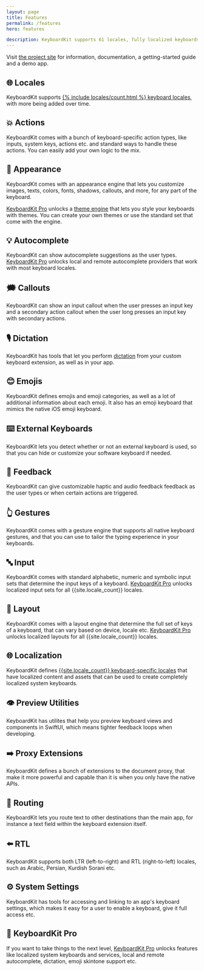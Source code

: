 ```yaml
---
layout: page
title: Features
permalink: /features
hero: features

description: KeyboardKit supports 61 locales, fully localized keyboards, customizable styles and layouts, autocomplete, audio and haptic feedback and much more.
---
```


Visit [the project site]({{site.github_url}}) for information, documentation, a getting-started guide and a demo app.


## 🌐 Locales

KeyboardKit supports <a href="/locales">{% include locales/count.html %} keyboard locales</a>, with more being added over time.


## 💥 Actions

KeyboardKit comes with a bunch of keyboard-specific action types, like inputs, system keys, actions etc. and standard ways to handle these actions. You can easily add your own logic to the mix.


## 🎨 Appearance

KeyboardKit comes with an appearance engine that lets you customize images, texts, colors, fonts, shadows, callouts, and more, for any part of the keyboard.

[KeyboardKit Pro](/pro) unlocks a [theme engine](/themes) that lets you style your keyboards with themes. You can create your own themes or use the standard set that come with the engine.


## 💡 Autocomplete

KeyboardKit can show autocomplete suggestions as the user types. [KeyboardKit Pro](/pro) unlocks local and remote autocomplete providers that work with most keyboard locales.


## 🗯 Callouts

KeyboardKit can show an input callout when the user presses an input key and a secondary action callout when the user long presses an input key with secondary actions.


## 🎙️ Dictation

KeyboardKit has tools that let you perform [dictation](/dictation) from your custom keyboard extension, as well as in your app.


## 😊 Emojis

KeyboardKit defines emojis and emoji categories, as well as a lot of additional information about each emoji. It also has an emoji keyboard that mimics the native iOS emoji keyboard.


## ⌨️ External Keyboards

KeyboardKit lets you detect whether or not an external keyboard is used, so that you can hide or customize your software keyboard if needed.


## 👋 Feedback

KeyboardKit can give customizable haptic and audio feedback feedback as the user types or when certain actions are triggered.


## 👆 Gestures

KeyboardKit comes with a gesture engine that supports all native keyboard gestures, and that you can use to tailor the typing experience in your keyboards.


## 🔤 Input

KeyboardKit comes with standard alphabetic, numeric and symbolic input sets that determine the input keys of a keyboard. [KeyboardKit Pro](/pro) unlocks localized input sets for all {{site.locale_count}} locales.


## 💱 Layout

KeyboardKit comes with a layout engine that determine the full set of keys of a keyboard, that can vary based on device, locale etc. [KeyboardKit Pro](/pro) unlocks localized layouts for all {{site.locale_count}} locales.


## 🌐 Localization

KeyboardKit defines [{{site.locale_count}} keyboard-specific locales](/locales) that have localized content and assets that can be used to create completely localized system keyboards.


## 👁️ Preview Utilities

KeyboardKit has utilites that help you preview keyboard views and components in SwiftUI, which means tighter feedback loops when developing.


## ➡️ Proxy Extensions

KeyboardKit defines a bunch of extensions to the document proxy, that make it more powerful and capable than it is when you only have the native APIs.


## 🚏 Routing

KeyboardKit lets you route text to other destinations than the main app, for instance a text field within the keyboard extension itself.


## ⬅️ RTL

KeyboardKit supports both LTR (left-to-right) and RTL (right-to-left) locales, such as Arabic, Persian, Kurdish Sorani etc.


## ⚙️ System Settings

KeyboardKit has tools for accessing and linking to an app's keyboard settings, which makes it easy for a user to enable a keyboard, give it full access etc.


## 👑 KeyboardKit Pro

If you want to take things to the next level, [KeyboardKit Pro](/pro) unlocks features like localized system keyboards and services, local and remote autocomplete, dictation, emoji skintone support etc.
